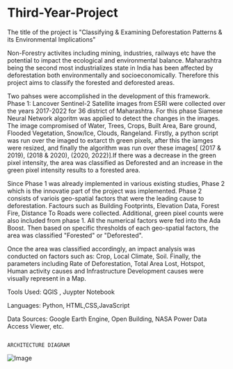 # Third-Year-Project

The title of the project is "Classifying & Examining Deforestation Patterns & its Environmental Implications"

Non-Forestry activites including mining, industries, railways etc have the potential to impact the ecological and environmental balance. Maharashtra being the second most industrializes state in India has been affected by deforestation both environmentally and socioeconomically. Therefore this project aims to classify the forested and deforested areas.

Two pahses were accomplished in the development of this framework. Phase 1: Lancover Sentinel-2 Satellite images from ESRI were collected over the years 2017-2022 for 36 district of Maharashtra. For this phase Siamese Neural Network algoritm was applied to detect the changes in the images. The image compromised of Water, Trees, Crops, Built Area, Bare ground, Flooded Vegetation, Snow/Ice, Clouds, Rangeland. Firstly, a python script was run over the imaged to extarct th green pixels, after this the iamges were resized, and finally the algorithm was run over these images[ (2017 & 2019), (2018 & 2020), (2020, 2022)].If there was a decrease in the green pixel intensity, the area was classified as Deforested and an increase in the green pixel intensity results to a forested area.

Since Phase 1 was already implemented in various existing studies, Phase 2 which is the innovatie part of the project was implemented. Phase 2 consists of variois geo-spatial factors that were the leading cause to deforestation. Factours such as Building Footprints, Elevation Data, Forest Fire, Distance To Roads were collected. Additional, green pixel counts were also included from phase 1. All the numerical factors were fed into the Ada Boost. Then based on specific thresholds of each geo-spatial factors, the area was classified "Forested" or "Deforested".

Once the area was classified accordingly, an impact analysis was conducted on factors such as: Crop, Local Climate, Soil. Finally, the parameters including Rate of Deforestation, Total Area Lost, Hotspot, Human activity causes and Infrastructure Development causes were visually represent in a Map.

Tools Used: QGIS , Juypter Notebook

Languages: Python, HTML,CSS,JavaScript

Data Sources: Google Earth Engine, Open Building, NASA Power Data Access Viewer, etc.


                                                                    ARCHITECTURE DIAGRAM
![Image](https://github.com/user-attachments/assets/5f0fa00c-7309-469b-8de2-c76c73f7c6fc)
